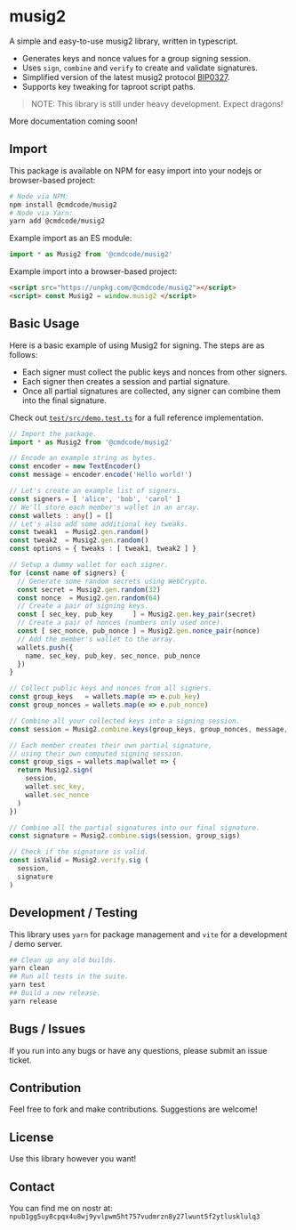 # musig2

A simple and easy-to-use musig2 library, written in typescript.

- Generates keys and nonce values for a group signing session.
- Uses `sign`, `combine` and `verify` to create and validate signatures.
- Simplified version of the latest musig2 protocol [BIP0327](https://github.com/bitcoin/bips/blob/master/bip-0327.mediawiki).
- Supports key tweaking for taproot script paths.

> NOTE: This library is still under heavy development. Expect dragons!  

More documentation coming soon!

## Import

This package is available on NPM for easy import into your nodejs or browser-based project:

```bash
# Node via NPM:
npm install @cmdcode/musig2
# Node via Yarn:
yarn add @cmdcode/musig2
```
Example import as an ES module:
```ts
import * as Musig2 from '@cmdcode/musig2'
```
Example import into a browser-based project:
```html
<script src="https://unpkg.com/@cmdcode/musig2"></script>
<script> const Musig2 = window.musig2 </script>
```

## Basic Usage

Here is a basic example of using Musig2 for signing. The steps are as follows:

 * Each signer must collect the public keys and nonces from other signers.
 * Each signer then creates a session and partial signature.
 * Once all partial signatures are collected, any signer can combine them into the final signature.

Check out [`test/src/demo.test.ts`](test/src/demo.test.ts) for a full reference implementation.

```ts
// Import the package.
import * as Musig2 from '@cmdcode/musig2'

// Encode an example string as bytes.
const encoder = new TextEncoder()
const message = encoder.encode('Hello world!')

// Let's create an example list of signers.
const signers = [ 'alice', 'bob', 'carol' ]
// We'll store each member's wallet in an array.
const wallets : any[] = []
// Let's also add some additional key tweaks.
const tweak1  = Musig2.gen.random()
const tweak2  = Musig2.gen.random()
const options = { tweaks : [ tweak1, tweak2 ] }

// Setup a dummy wallet for each signer.
for (const name of signers) {
  // Generate some random secrets using WebCrypto.
  const secret = Musig2.gen.random(32)
  const nonce  = Musig2.gen.random(64)
  // Create a pair of signing keys.
  const [ sec_key, pub_key     ] = Musig2.gen.key_pair(secret)
  // Create a pair of nonces (numbers only used once).
  const [ sec_nonce, pub_nonce ] = Musig2.gen.nonce_pair(nonce)
  // Add the member's wallet to the array.
  wallets.push({
    name, sec_key, pub_key, sec_nonce, pub_nonce
  })
}

// Collect public keys and nonces from all signers.
const group_keys   = wallets.map(e => e.pub_key)
const group_nonces = wallets.map(e => e.pub_nonce)

// Combine all your collected keys into a signing session.
const session = Musig2.combine.keys(group_keys, group_nonces, message, options)

// Each member creates their own partial signature,
// using their own computed signing session.
const group_sigs = wallets.map(wallet => {
  return Musig2.sign(
    session,
    wallet.sec_key,
    wallet.sec_nonce
  )
})

// Combine all the partial signatures into our final signature.
const signature = Musig2.combine.sigs(session, group_sigs)

// Check if the signature is valid.
const isValid = Musig2.verify.sig (
  session,
  signature
)
```

## Development / Testing

This library uses `yarn` for package management and `vite` for a development / demo server.

```bash
## Clean up any old builds.
yarn clean
## Run all tests in the suite.
yarn test
## Build a new release.
yarn release
```

## Bugs / Issues

If you run into any bugs or have any questions, please submit an issue ticket.

## Contribution

Feel free to fork and make contributions. Suggestions are welcome!

## License

Use this library however you want!

## Contact

You can find me on nostr at: `npub1gg5uy8cpqx4u8wj9yvlpwm5ht757vudmrzn8y27lwunt5f2ytlusklulq3`
